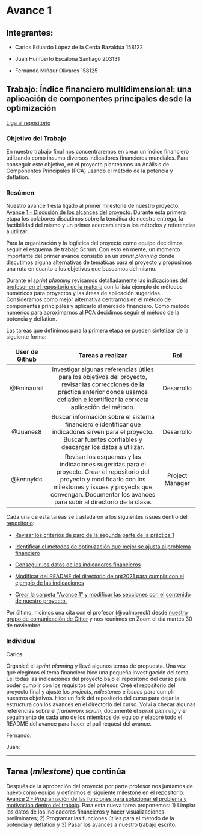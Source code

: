 # Avance 1

## Integrantes:

* Carlos Eduardo López de la Cerda Bazaldúa 158122

* Juan Humberto Escalona Santiago 203131

* Fernando Miñaur Olivares 158125

## Trabajo: Índice financiero multidimensional: una aplicación de componentes principales desde la optimización

[Liga al repositorio](https://github.com/kennyldc/proyecto_final_opt21_eq8)


### Objetivo del Trabajo 

En nuestro trabajo final nos concentraremos en crear un índice financiero utilizando como insumo diversos indicadores financieros mundiales. Para conseguir este objetivo, en el proyecto planteamos un Análisis de Componentes Principales (PCA) usando el método de la potencia y deflation.


### Resúmen

Nuestro avance 1 está ligado al primer milestone de nuestro proyecto: [Avance 1 - Discusión de los alcances del proyecto](https://github.com/kennyldc/proyecto_final_opt21_eq8/milestone/1). Durante esta primera etapa los colabores discutimos sobre la temática de nuestra entrega, la factibilidad del mismo y un primer acercamiento a los métodos y referencias a utilizar. 

Para la organización y la logística del proyecto como equipo decidimos seguir el esquema de trabajo Scrum. Con esto en mente, un momento importante del primer avance consistió en un *sprint planning* donde discutimos alguna alternativas de temáticas para el proyecto y propusimos una ruta en cuanto a los objetivos que buscamos del mismo.

Durante el *sprint planning* revisamos detalladamente las [indicaciones del profesor en el repositorio de la materia](https://github.com/ITAM-DS/analisis-numerico-computo-cientifico/tree/optimizacion-2021/proyecto_final#trabajo-escrito) con la lista ejemplo de métodos numéricos para proyectos y las áreas de aplicación sugeridas. Consideramos como mejor alternativa centrarnos en el método de componentes principales y aplicarlo al mercado financiero. Como método numérico para aproximarnos al PCA decidimos seguir el método de la potencia y deflation. 

Las tareas que definimos para la primera etapa se pueden sintetizar de la siguiente forma:

User de Github | Tareas a realizar | Rol |
|:---:|:---:|:---:|
|@Fminaurol|Investigar algunas referencias útiles para los objetivos del proyecto, revisar las correcciones de la práctica anterior donde usamos deflation e identificar la correcta aplicación del método. | Desarrollo |
|@Juanes8| Buscar información sobre el sistema financiero e identificar qué indicadores sirven para el proyecto. Buscar fuentes confiables y descargar los datos a utilizar. | Desarrollo |
|@kennyldc|Revisar los esquemas y las indicaciones sugeridas para el proyecto. Crear el repositorio del proyecto y modificarlo con los milestones y issues y proyects que convengan. Documentar los avances para subir al directorio de la clase. | Project Manager |

Cada una de esta tareas se trasladaron a los siguientes issues dentro del [repositorio](https://github.com/kennyldc/proyecto_final_opt21_eq8):

- [Revisar los criterios de paro de la segunda parte de la práctica 1](https://github.com/kennyldc/proyecto_final_opt21_eq8/issues/5)

- [Identificar el métodos de optimización que mejor se ajusta al problema financiero](https://github.com/kennyldc/proyecto_final_opt21_eq8/issues/4)

- [Conseguir los datos de los indicadores financieros](https://github.com/kennyldc/proyecto_final_opt21_eq8/issues/3)

- [Modificar del README del directorio de opt2021 para cumplir con el ejemplo de las indicaciones](https://github.com/kennyldc/proyecto_final_opt21_eq8/issues/1)

- [Crear la carpeta "Avance 1" y modificar las secciones con el contenido de nuestro proyecto.](https://github.com/kennyldc/proyecto_final_opt21_eq8/issues/2)

Por último, hicimos una cita con el profesor (@palmoreck) desde [nuestro grupo de comunicación de Gitter](https://gitter.im/Equipo_8/community) y nos reunimos en Zoom el día martes 30 de noviembre.


### Individual

Carlos:

Organicé el *sprint planning* y llevé algunos temas de propuesta. Una vez que elegimos el tema financiero hice una pequeña investigación del tema. Leí todas las indicaciones del proyecto bajo el repositorio del curso para poder cumplir con los requisitos del profesor. Creé el repositorio del proyecto final y ajusté los *projects*, *milestones* e *issues* para cumplir nuestros objetivos. Hice un fork del repositorio del curso para dejar la estructura con los avances en el directorio del curso. Volví a checar algunas referencias sobre el *framework scrum*, documenté el *sprint planning* y el seguimiento de cada uno de los miembros del equipo y elaboré todo el README del avance para hacer el pull request del avance.

Fernando:

Juan: 

---

## Tarea (*milestone*) que continúa

Después de la aprobación del proyecto por parte profesor nos juntamos de nuevo como equipo y definimos el siguiente milestone en el repositorio: [Avance 2 - Programación de las funciones para solucionar el problema y motivación dentro del trabajo](https://github.com/kennyldc/proyecto_final_opt21_eq8/milestone/2). Para esta nueva tarea proponemos: 1) Limpiar los datos de los indicadores financieros y hacer visualizaciones preliminares; 2) Programar las funciones útiles para el método de la potencia y deflation y 3) Pasar los avances a nuestro trabajo escrito.